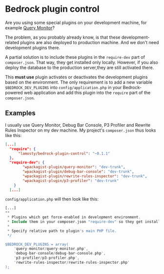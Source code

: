 # Bedrock plugin control

Are you using some special plugins on your development machine, for example [Query Monitor](https://github.com/johnbillion/query-monitor)? 

The problem, as you probably already know, is that these development-related plugins are also deployed to production machine. And we don't need development plugins there.

A partial solution is to include these plugins in the `require-dev` part of `composer.json`. That way, they get installed only locally.  However, if you also deploy the database to the production server,they are still activated there.

This **must use** plugin activates or deactivates the development plugins based on the environment. The only requirement is to add a new variable `$BEDROCK_DEV_PLUGINS` into `config/application.php` in your Bedrock-powered web application and add this plugin into the `require` part of the `composer.json`.

## Examples

I usually use Query Monitor, Debug Bar Console, P3 Profiler and Rewrite Rules Inspector on my dev machine. My project's `composer.json` thus looks like this:

```json
[...]
  "require": {
      "lamosty/bedrock-plugin-control": "~0.1.1"
  },
  "require-dev": {
        "wpackagist-plugin/query-monitor": "dev-trunk",
        "wpackagist-plugin/debug-bar-console": "dev-trunk",
        "wpackagist-plugin/rewrite-rules-inspector": "dev-trunk",
        "wpackagist-plugin/p3-profiler": "dev-trunk"
    }
  [...]
```

`config/application.php` will then look like this:
```php
[...]
**
 * Plugins which get force-enabled in development environment.
 * Include them in your composer.json "require-dev" so they get installed only on dev machine.
 *
 * Specify relative path to plugin's main PHP file.
 */

$BEDROCK_DEV_PLUGINS = array(
	'query-monitor/query-monitor.php',
	'debug-bar-console/debug-bar-console.php',
	'p3-profiler/p3-profiler.php',
	'rewrite-rules-inspector/rewrite-rules-inspector.php'
);
```
